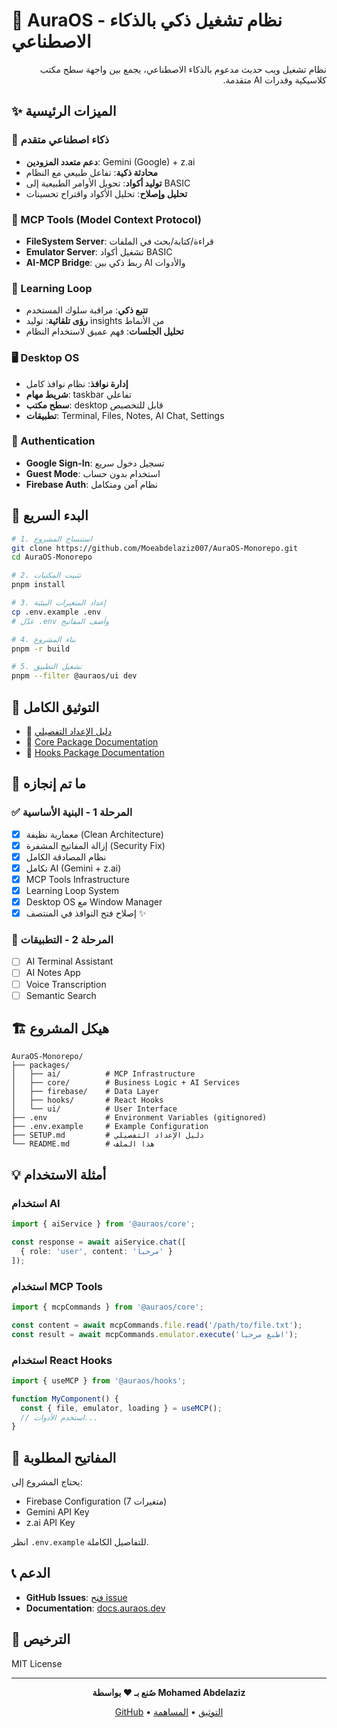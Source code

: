 # 🌟 AuraOS - نظام تشغيل ذكي بالذكاء الاصطناعي

<div dir="rtl">

نظام تشغيل ويب حديث مدعوم بالذكاء الاصطناعي، يجمع بين واجهة سطح مكتب كلاسيكية وقدرات AI متقدمة.

</div>

## ✨ الميزات الرئيسية

### 🤖 ذكاء اصطناعي متقدم
- **دعم متعدد المزودين**: Gemini (Google) + z.ai
- **محادثة ذكية**: تفاعل طبيعي مع النظام
- **توليد أكواد**: تحويل الأوامر الطبيعية إلى BASIC
- **تحليل وإصلاح**: تحليل الأكواد واقتراح تحسينات

### 🔧 MCP Tools (Model Context Protocol)
- **FileSystem Server**: قراءة/كتابة/بحث في الملفات
- **Emulator Server**: تشغيل أكواد BASIC
- **AI-MCP Bridge**: ربط ذكي بين AI والأدوات

### 🧠 Learning Loop
- **تتبع ذكي**: مراقبة سلوك المستخدم
- **رؤى تلقائية**: توليد insights من الأنماط
- **تحليل الجلسات**: فهم عميق لاستخدام النظام

### 🖥️ Desktop OS
- **إدارة نوافذ**: نظام نوافذ كامل
- **شريط مهام**: taskbar تفاعلي
- **سطح مكتب**: desktop قابل للتخصيص
- **تطبيقات**: Terminal, Files, Notes, AI Chat, Settings

### 🔐 Authentication
- **Google Sign-In**: تسجيل دخول سريع
- **Guest Mode**: استخدام بدون حساب
- **Firebase Auth**: نظام آمن ومتكامل

## 🚀 البدء السريع

```bash
# 1. استنساخ المشروع
git clone https://github.com/Moeabdelaziz007/AuraOS-Monorepo.git
cd AuraOS-Monorepo

# 2. تثبيت المكتبات
pnpm install

# 3. إعداد المتغيرات البيئية
cp .env.example .env
# عدّل .env وأضف المفاتيح

# 4. بناء المشروع
pnpm -r build

# 5. تشغيل التطبيق
pnpm --filter @auraos/ui dev
```

## 📖 التوثيق الكامل

- 📘 [دليل الإعداد التفصيلي](./SETUP.md)
- 📗 [Core Package Documentation](./packages/core/README.md)
- 📕 [Hooks Package Documentation](./packages/hooks/README.md)

## 🎯 ما تم إنجازه

### ✅ المرحلة 1 - البنية الأساسية
- [x] معمارية نظيفة (Clean Architecture)
- [x] إزالة المفاتيح المشفرة (Security Fix)
- [x] نظام المصادقة الكامل
- [x] تكامل AI (Gemini + z.ai)
- [x] MCP Tools Infrastructure
- [x] Learning Loop System
- [x] Desktop OS مع Window Manager
- [x] إصلاح فتح النوافذ في المنتصف ✨

### 🎯 المرحلة 2 - التطبيقات
- [ ] AI Terminal Assistant
- [ ] AI Notes App
- [ ] Voice Transcription
- [ ] Semantic Search

## 🏗️ هيكل المشروع

```
AuraOS-Monorepo/
├── packages/
│   ├── ai/          # MCP Infrastructure
│   ├── core/        # Business Logic + AI Services
│   ├── firebase/    # Data Layer
│   ├── hooks/       # React Hooks
│   └── ui/          # User Interface
├── .env             # Environment Variables (gitignored)
├── .env.example     # Example Configuration
├── SETUP.md         # دليل الإعداد التفصيلي
└── README.md        # هذا الملف
```

## 💡 أمثلة الاستخدام

### استخدام AI

```typescript
import { aiService } from '@auraos/core';

const response = await aiService.chat([
  { role: 'user', content: 'مرحباً' }
]);
```

### استخدام MCP Tools

```typescript
import { mcpCommands } from '@auraos/core';

const content = await mcpCommands.file.read('/path/to/file.txt');
const result = await mcpCommands.emulator.execute('اطبع مرحبا');
```

### استخدام React Hooks

```typescript
import { useMCP } from '@auraos/hooks';

function MyComponent() {
  const { file, emulator, loading } = useMCP();
  // استخدم الأدوات...
}
```

## 🔑 المفاتيح المطلوبة

يحتاج المشروع إلى:
- Firebase Configuration (7 متغيرات)
- Gemini API Key
- z.ai API Key

انظر `.env.example` للتفاصيل الكاملة.

## 📞 الدعم

- **GitHub Issues**: [فتح issue](https://github.com/Moeabdelaziz007/AuraOS-Monorepo/issues)
- **Documentation**: [docs.auraos.dev](https://docs.auraos.dev)

## 📄 الترخيص

MIT License

---

<div align="center">

**صُنع بـ ❤️ بواسطة Mohamed Abdelaziz**

[GitHub](https://github.com/Moeabdelaziz007) • [التوثيق](./SETUP.md) • [المساهمة](./CONTRIBUTING.md)

</div>
